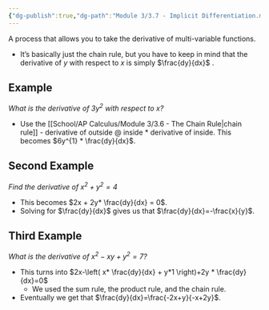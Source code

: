 ```yaml
---
{"dg-publish":true,"dg-path":"Module 3/3.7 - Implicit Differentiation.md","permalink":"/module-3/3-7-implicit-differentiation/","created":"","updated":""}
---
```


A process that allows you to take the derivative of multi-variable functions.
- It’s basically just the chain rule, but you have to keep in mind that the derivative of $y$ with respect to $x$ is simply $\frac{dy}{dx}$ .
## Example
*What is the derivative of $3y^2$ with respect to $x$?*
- Use the [[School/AP Calculus/Module 3/3.6 - The Chain Rule\|chain rule]] - derivative of outside @ inside * derivative of inside. This becomes $6y^{1} * \frac{dy}{dx}$.
## Second Example
*Find the derivative of $x^2+y^2=4$*
- This becomes $2x + 2y* \frac{dy}{dx} = 0$.
- Solving for $\frac{dy}{dx}$ gives us that $\frac{dy}{dx}=-\frac{x}{y}$.
## Third Example
*What is the derivative of $x^2-xy+y^2=7$?*
- This turns into $2x-\left( x* \frac{dy}{dx} + y*1 \right)+2y * \frac{dy}{dx}=0$
	- We used the sum rule, the product rule, and the chain rule.
- Eventually we get that $\frac{dy}{dx}=\frac{-2x+y}{-x+2y}$.








